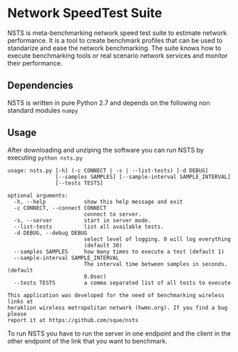 Network SpeedTest Suite
=======================

NSTS is meta-benchmarking network speed test suite to estimate network performance. It is a tool to create benchmark profiles that can be used to standarize and ease the network benchmarking. The suite knows how to execute benchmarking tools or real scenario network services and monitor their performance.  


Dependencies
------------
NSTS is written in pure Python 2.7 and depends on the following non standard modules
`numpy` 

Usage
-----
After downloading and unziping the software you can run NSTS by executing
`python nsts.py`

```
usage: nsts.py [-h] (-c CONNECT | -s | --list-tests) [-d DEBUG]
               [--samples SAMPLES] [--sample-interval SAMPLE_INTERVAL]
               [--tests TESTS]

optional arguments:
  -h, --help            show this help message and exit
  -c CONNECT, --connect CONNECT
                        connect to server.
  -s, --server          start in server mode.
  --list-tests          list all available tests.
  -d DEBUG, --debug DEBUG
                        select level of logging. 0 will log everything
                        (default 30)
  --samples SAMPLES     how many times to execute a test (default 1)
  --sample-interval SAMPLE_INTERVAL
                        The interval time between samples in seconds. (default
                        0.0sec)
  --tests TESTS         a comma separated list of all tests to execute

This application was developed for the need of benchmarking wireless links at
heraklion wireless metropolitan network (hwmn.org). If you find a bug please
report it at https://github.com/sque/nsts
```

To run NSTS you have to run the server in one endpoint and the client
in the other endpoint of the link that you want to benchmark.

